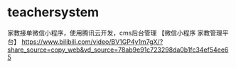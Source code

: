 # teachersystem
家教接单微信小程序，使用腾讯云开发，cms后台管理
【微信小程序 家教管理平台】 https://www.bilibili.com/video/BV1GP4y1m7gX/?share_source=copy_web&vd_source=78ab9e91c723298da0b1fc34ef54ee65
